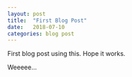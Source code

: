```yaml
---
layout: post
title:  "First Blog Post"
date:   2018-07-10
categories: blog post
---
```

First blog post using this. Hope it works.

Weeeee...

[jekyll-docs]: https://jekyllrb.com/docs/home
[jekyll-gh]:   https://github.com/jekyll/jekyll
[jekyll-talk]: https://talk.jekyllrb.com/
